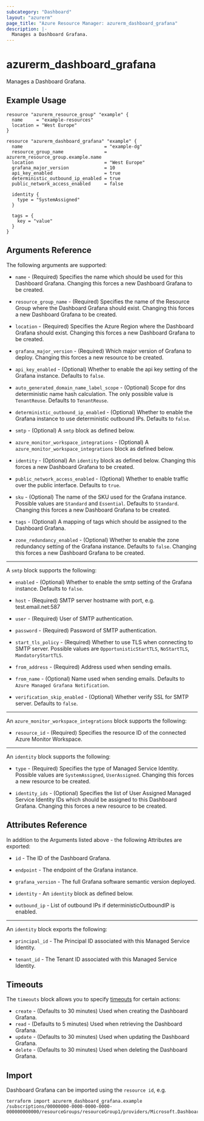 ```yaml
---
subcategory: "Dashboard"
layout: "azurerm"
page_title: "Azure Resource Manager: azurerm_dashboard_grafana"
description: |-
  Manages a Dashboard Grafana.
---
```


# azurerm_dashboard_grafana

Manages a Dashboard Grafana.

## Example Usage

```hcl
resource "azurerm_resource_group" "example" {
  name     = "example-resources"
  location = "West Europe"
}

resource "azurerm_dashboard_grafana" "example" {
  name                              = "example-dg"
  resource_group_name               = azurerm_resource_group.example.name
  location                          = "West Europe"
  grafana_major_version             = 10
  api_key_enabled                   = true
  deterministic_outbound_ip_enabled = true
  public_network_access_enabled     = false

  identity {
    type = "SystemAssigned"
  }

  tags = {
    key = "value"
  }
}
```

## Arguments Reference

The following arguments are supported:

* `name` - (Required) Specifies the name which should be used for this Dashboard Grafana. Changing this forces a new Dashboard Grafana to be created.

* `resource_group_name` - (Required) Specifies the name of the Resource Group where the Dashboard Grafana should exist. Changing this forces a new Dashboard Grafana to be created.

* `location` - (Required) Specifies the Azure Region where the Dashboard Grafana should exist. Changing this forces a new Dashboard Grafana to be created.

* `grafana_major_version` - (Required) Which major version of Grafana to deploy. Changing this forces a new resource to be created.

* `api_key_enabled` - (Optional) Whether to enable the api key setting of the Grafana instance. Defaults to `false`.

* `auto_generated_domain_name_label_scope` - (Optional) Scope for dns deterministic name hash calculation. The only possible value is `TenantReuse`. Defaults to `TenantReuse`.

* `deterministic_outbound_ip_enabled` - (Optional) Whether to enable the Grafana instance to use deterministic outbound IPs. Defaults to `false`.

* `smtp` - (Optional) A `smtp` block as defined below.

* `azure_monitor_workspace_integrations` - (Optional) A `azure_monitor_workspace_integrations` block as defined below.

* `identity` - (Optional) An `identity` block as defined below. Changing this forces a new Dashboard Grafana to be created.

* `public_network_access_enabled` - (Optional) Whether to enable traffic over the public interface. Defaults to `true`.

* `sku` - (Optional) The name of the SKU used for the Grafana instance. Possible values are `Standard` and `Essential`. Defaults to `Standard`. Changing this forces a new Dashboard Grafana to be created.

* `tags` - (Optional) A mapping of tags which should be assigned to the Dashboard Grafana.

* `zone_redundancy_enabled` - (Optional) Whether to enable the zone redundancy setting of the Grafana instance. Defaults to `false`. Changing this forces a new Dashboard Grafana to be created.

---

A `smtp` block supports the following:

* `enabled` - (Optional) Whether to enable the smtp setting of the Grafana instance. Defaults to `false`.

* `host` - (Required) SMTP server hostname with port, e.g. test.email.net:587

* `user` - (Required) User of SMTP authentication.

* `password` - (Required) Password of SMTP authentication.

* `start_tls_policy` - (Required) Whether to use TLS when connecting to SMTP server. Possible values are `OpportunisticStartTLS`, `NoStartTLS`, `MandatoryStartTLS`.

* `from_address` - (Required) Address used when sending emails.

* `from_name` - (Optional) Name used when sending emails. Defaults to `Azure Managed Grafana Notification`.

* `verification_skip_enabled` - (Optional) Whether verify SSL for SMTP server. Defaults to `false`.

---

An `azure_monitor_workspace_integrations` block supports the following:

* `resource_id` - (Required) Specifies the resource ID of the connected Azure Monitor Workspace.

---

An `identity` block supports the following:

* `type` - (Required) Specifies the type of Managed Service Identity. Possible values are `SystemAssigned`, `UserAssigned`. Changing this forces a new resource to be created.

* `identity_ids` - (Optional) Specifies the list of User Assigned Managed Service Identity IDs which should be assigned to this Dashboard Grafana. Changing this forces a new resource to be created.

## Attributes Reference

In addition to the Arguments listed above - the following Attributes are exported:

* `id` - The ID of the Dashboard Grafana.

* `endpoint` - The endpoint of the Grafana instance.

* `grafana_version` - The full Grafana software semantic version deployed.

* `identity` - An `identity` block as defined below.

* `outbound_ip` - List of outbound IPs if deterministicOutboundIP is enabled.

---

An `identity` block exports the following:

* `principal_id` - The Principal ID associated with this Managed Service Identity.

* `tenant_id` - The Tenant ID associated with this Managed Service Identity.

## Timeouts

The `timeouts` block allows you to specify [timeouts](https://www.terraform.io/docs/configuration/resources.html#timeouts) for certain actions:

* `create` - (Defaults to 30 minutes) Used when creating the Dashboard Grafana.
* `read` - (Defaults to 5 minutes) Used when retrieving the Dashboard Grafana.
* `update` - (Defaults to 30 minutes) Used when updating the Dashboard Grafana.
* `delete` - (Defaults to 30 minutes) Used when deleting the Dashboard Grafana.

## Import

Dashboard Grafana can be imported using the `resource id`, e.g.

```shell
terraform import azurerm_dashboard_grafana.example /subscriptions/00000000-0000-0000-0000-000000000000/resourceGroups/resourceGroup1/providers/Microsoft.Dashboard/grafana/workspace1
```
